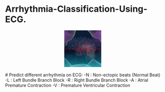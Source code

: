 # Arrhythmia-Classification-Using-ECG.
<p align="center" width="100%">
<img src="./assets/Logo.png" width="120" height="120">
</p>
# Predict different arrhythmia on ECG:
-N : Non-ectopic beats (Normal Beat)
-L : Left Bundle Branch Block
-R : Right Bundle Branch Block  
-A : Atrial Premature Contraction  
-V : Premature Ventricular Contraction
